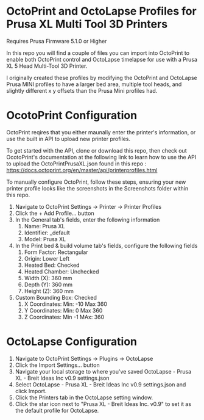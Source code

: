 # OctoPrint and OctoLapse Profiles for Prusa XL Multi Tool 3D Printers
Requires Prusa Firmware 5.1.0 or Higher

In this repo you will find a couple of files you can import into OctoPrint to enable both OctoPrint control and OctoLapse timelapse for use with a Prusa XL 5 Head Multi-Tool 3D Printer.

I originally created these profiles by modifying the OctoPrint and OctoLapse Prusa MINI profiles to have a larger bed area, multiple tool heads, and slightly different x y offsets than the Prusa Mini profiles had.

# OcotoPrint Configuration
OctoPrint reqires that you either maunally enter the printer's information, or use the built in API to upload new printer profiles. 

To get started with the API, clone or download this repo, then check out OcotoPrint's documentation at the following link to learn how to use the API to upload the OctoPrintPrusaXL.json found in this repo : https://docs.octoprint.org/en/master/api/printerprofiles.html

To manually configure OctoPrint, follow these steps, ensuring your new printer profile looks like the screenshots in the Screenshots folder within this repo.

1. Navigate to OctoPrint Settings -> Printer -> Printer Profiles
2. Click the + Add Profile... button
3. In the General tab's fields, enter the following information
    1. Name: Prusa XL
    2. Identifier: _default
    3. Model: Prusa XL
4. In the Print bed & build volume tab's fields, configure the following fields
    1. Form Factor: Rectangular
    2. Origin: Lower Left
    3. Heated Bed: Checked
    4. Heated Chamber: Unchecked
    5. Width (X): 360 mm
    6. Depth (Y): 360 mm
    7. Height (Z): 360 mm
5. Custom Bounding Box: Checked
    1. X Coordinates: Min: -10 Max 360
    2. Y Coordinates: Min: 0 Max 360
    3. Z Coordinates: Min -1 MAx: 360



# OctoLapse Configuration
1. Navigate to OctoPrint Settings -> Plugins -> OctoLapse
2. Click the Import Settings... button
3. Navigate your local storage to where you've saved OctoLapse - Prusa XL - Breit Ideas Inc v0.9 settings.json
4. Select OctoLapse - Prusa XL - Breit Ideas Inc v0.9 settings.json and click Import.
5. Click the Printers tab in the OctoLapse setting window.
6. Click the star icon next to "Prusa XL - Breit Ideas Inc. v0.9" to set it as the default profile for OctoLapse.
